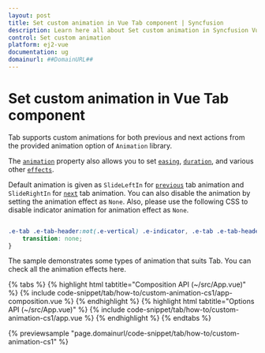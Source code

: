 ```yaml
---
layout: post
title: Set custom animation in Vue Tab component | Syncfusion
description: Learn here all about Set custom animation in Syncfusion Vue Tab component of Syncfusion Essential JS 2 and more.
control: Set custom animation 
platform: ej2-vue
documentation: ug
domainurl: ##DomainURL##
---
```


# Set custom animation in Vue Tab component

Tab supports custom animations for both previous and next actions from the provided animation option of `Animation` library.

The [`animation`](https://ej2.syncfusion.com/vue/documentation/api/tab#animation) property also allows you to set [`easing`](https://ej2.syncfusion.com/vue/documentation/api/tab/tabActionSettings#easing), [`duration`](https://ej2.syncfusion.com/vue/documentation/api/tab/tabActionSettings#duration), and various other [`effects`](https://ej2.syncfusion.com/vue/documentation/api/tab/tabActionSettings#effect).

Default animation is given as `SlideLeftIn` for [`previous`](https://ej2.syncfusion.com/vue/documentation/api/tab/tabAnimationSettings#previous) tab animation and `SlideRightIn` for [`next`](https://ej2.syncfusion.com/vue/documentation/api/tab/tabAnimationSettings#next) tab animation. You can also disable the animation by setting the animation effect as `None`. Also, please use the following CSS to disable indicator animation for animation effect as `None`.

```css

.e-tab .e-tab-header:not(.e-vertical) .e-indicator, .e-tab .e-tab-header.e-vertical .e-indicator {
    transition: none;
}

```

The sample demonstrates some types of animation that suits Tab. You can check all the animation effects here.

{% tabs %}
{% highlight html tabtitle="Composition API (~/src/App.vue)" %}
{% include code-snippet/tab/how-to/custom-animation-cs1/app-composition.vue %}
{% endhighlight %}
{% highlight html tabtitle="Options API (~/src/App.vue)" %}
{% include code-snippet/tab/how-to/custom-animation-cs1/app.vue %}
{% endhighlight %}
{% endtabs %}
        
{% previewsample "page.domainurl/code-snippet/tab/how-to/custom-animation-cs1" %}